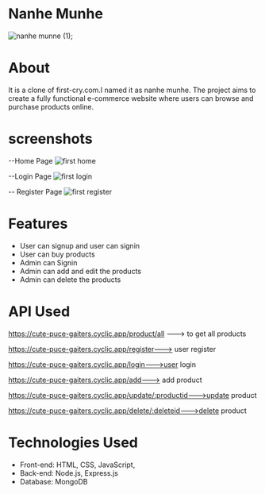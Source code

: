 # Nanhe Munhe
![nanhe munne (1)](https://github.com/JyotiBaisoya/Clone-of-First-Cry/assets/112819979/eb2a7fc9-bf53-4712-b924-a8efc6744f48);

# About
It is a clone of first-cry.com.I named it as nanhe munhe. The project aims to create a fully functional e-commerce website where users can browse and purchase products online.

# screenshots
--Home Page
![first home](https://github.com/JyotiBaisoya/Clone-of-First-Cry/assets/112819979/2a62ea91-85b2-468c-935a-6bbcb304b065)

--Login Page
![first login](https://github.com/JyotiBaisoya/Clone-of-First-Cry/assets/112819979/a0fdaa03-33d7-4cff-abd6-bb3d5f06b8c0)

-- Register Page
![first register](https://github.com/JyotiBaisoya/Clone-of-First-Cry/assets/112819979/c95e4486-57dd-47b2-8007-0ac8b4848881)


# Features 

- User can signup and user can signin
- User can buy products
- Admin can Signin
- Admin can add and edit the products
- Admin can delete the products


# API Used
 https://cute-puce-gaiters.cyclic.app/product/all ---> to get all products

 https://cute-puce-gaiters.cyclic.app/register---> user register

 https://cute-puce-gaiters.cyclic.app/login--->user login

 https://cute-puce-gaiters.cyclic.app/add---> add product

 https://cute-puce-gaiters.cyclic.app/update/:productid--->update product

 https://cute-puce-gaiters.cyclic.app/delete/:deleteid--->delete product

# Technologies Used
- Front-end: HTML, CSS, JavaScript,
- Back-end: Node.js, Express.js
- Database: MongoDB
  


